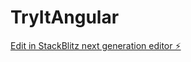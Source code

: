 # TryItAngular

[Edit in StackBlitz next generation editor ⚡️](https://stackblitz.com/~/github.com/CiriLLeo/TryItAngular)